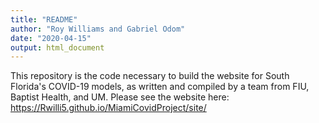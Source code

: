 ```yaml
---
title: "README"
author: "Roy Williams and Gabriel Odom"
date: "2020-04-15"
output: html_document
---
```


This repository is the code necessary to build the website for South Florida's COVID-19 models, as written and compiled by a team from FIU, Baptist Health, and UM. Please see the website here: <https://Rwilli5.github.io/MiamiCovidProject/site/>
